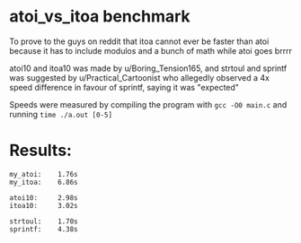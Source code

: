 # atoi_vs_itoa benchmark

To prove to the guys on reddit that itoa cannot ever be faster than atoi because it has to include modulos and a bunch of math while atoi goes brrrr

atoi10 and itoa10 was made by u/Boring_Tension165, and strtoul and sprintf was suggested by u/Practical_Cartoonist who allegedly observed a 4x speed difference in favour of sprintf, saying it was "expected"

Speeds were measured by compiling the program with `gcc -O0 main.c` and running `time ./a.out [0-5]`

# Results:
    my_atoi:    1.76s
    my_itoa:    6.86s
        
    atoi10:     2.98s
    itoa10:     3.02s
        
    strtoul:    1.70s
    sprintf:    4.38s
